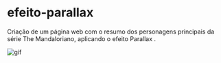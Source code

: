 # efeito-parallax
Criação de um página web com o resumo dos personagens principais da série The Mandaloriano, aplicando o efeito Parallax .

![gif](https://github.com/stephany-c/efeito-parallax/blob/master/The%20Mandalorian%20-%20Google%20Chrome%202021-02-18%2022-01-30.gif)
